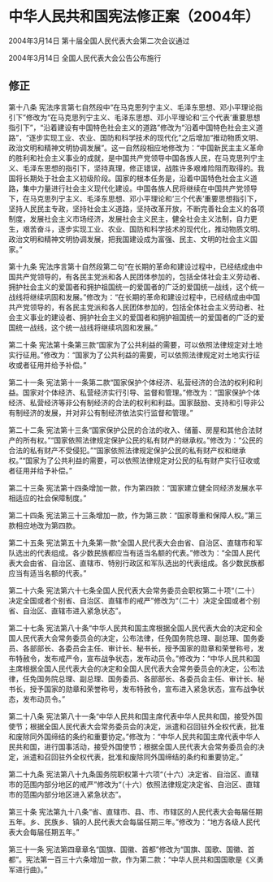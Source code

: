 # 中华人民共和国宪法修正案（2004年）

2004年3月14日 第十届全国人民代表大会第二次会议通过 

2004年3月14日 全国人民代表大会公告公布施行

<!-- INFO END -->

## 修正

第十八条 宪法序言第七自然段中“在马克思列宁主义、毛泽东思想、邓小平理论指引下”修改为“在马克思列宁主义、毛泽东思想、邓小平理论和‘三个代表’重要思想指引下”，“沿着建设有中国特色社会主义的道路”修改为“沿着中国特色社会主义道路”，“逐步实现工业、农业、国防和科学技术的现代化”之后增加“推动物质文明、政治文明和精神文明协调发展”。这一自然段相应地修改为：“中国新民主主义革命的胜利和社会主义事业的成就，是中国共产党领导中国各族人民，在马克思列宁主义、毛泽东思想的指引下，坚持真理，修正错误，战胜许多艰难险阻而取得的。我国将长期处于社会主义初级阶段。国家的根本任务是，沿着中国特色社会主义道路，集中力量进行社会主义现代化建设。中国各族人民将继续在中国共产党领导下，在马克思列宁主义、毛泽东思想、邓小平理论和‘三个代表’重要思想指引下，坚持人民民主专政，坚持社会主义道路，坚持改革开放，不断完善社会主义的各项制度，发展社会主义市场经济，发展社会主义民主，健全社会主义法制，自力更生，艰苦奋斗，逐步实现工业、农业、国防和科学技术的现代化，推动物质文明、政治文明和精神文明协调发展，把我国建设成为富强、民主、文明的社会主义国家。”

第十九条 宪法序言第十自然段第二句“在长期的革命和建设过程中，已经结成由中国共产党领导的，有各民主党派和各人民团体参加的，包括全体社会主义劳动者、拥护社会主义的爱国者和拥护祖国统一的爱国者的广泛的爱国统一战线，这个统一战线将继续巩固和发展。”修改为：“在长期的革命和建设过程中，已经结成由中国共产党领导的，有各民主党派和各人民团体参加的，包括全体社会主义劳动者、社会主义事业的建设者、拥护社会主义的爱国者和拥护祖国统一的爱国者的广泛的爱国统一战线，这个统一战线将继续巩固和发展。”

第二十条 宪法第十条第三款“国家为了公共利益的需要，可以依照法律规定对土地实行征用。”修改为：“国家为了公共利益的需要，可以依照法律规定对土地实行征收或者征用并给予补偿。”

第二十一条 宪法第十一条第二款“国家保护个体经济、私营经济的合法的权利和利益。国家对个体经济、私营经济实行引导、监督和管理。”修改为：“国家保护个体经济、私营经济等非公有制经济的合法的权利和利益。国家鼓励、支持和引导非公有制经济的发展，并对非公有制经济依法实行监督和管理。”

第二十二条 宪法第十三条“国家保护公民的合法的收入、储蓄、房屋和其他合法财产的所有权。”“国家依照法律规定保护公民的私有财产的继承权。”修改为：“公民的合法的私有财产不受侵犯。”“国家依照法律规定保护公民的私有财产权和继承权。”“国家为了公共利益的需要，可以依照法律规定对公民的私有财产实行征收或者征用并给予补偿。”

第二十三条 宪法第十四条增加一款，作为第四款：“国家建立健全同经济发展水平相适应的社会保障制度。”

第二十四条 宪法第三十三条增加一款，作为第三款：“国家尊重和保障人权。”第三款相应地改为第四款。

第二十五条 宪法第五十九条第一款“全国人民代表大会由省、自治区、直辖市和军队选出的代表组成。各少数民族都应当有适当名额的代表。”修改为：“全国人民代表大会由省、自治区、直辖市、特别行政区和军队选出的代表组成。各少数民族都应当有适当名额的代表。”

第二十六条 宪法第六十七条全国人民代表大会常务委员会职权第二十项“（二十）决定全国或者个别省、自治区、直辖市的戒严”修改为“（二十）决定全国或者个别省、自治区、直辖市进入紧急状态”。

第二十七条 宪法第八十条“中华人民共和国主席根据全国人民代表大会的决定和全国人民代表大会常务委员会的决定，公布法律，任免国务院总理、副总理、国务委员、各部部长、各委员会主任、审计长、秘书长，授予国家的勋章和荣誉称号，发布特赦令，发布戒严令，宣布战争状态，发布动员令。”修改为：“中华人民共和国主席根据全国人民代表大会的决定和全国人民代表大会常务委员会的决定，公布法律，任免国务院总理、副总理、国务委员、各部部长、各委员会主任、审计长、秘书长，授予国家的勋章和荣誉称号，发布特赦令，宣布进入紧急状态，宣布战争状态，发布动员令。”

第二十八条 宪法第八十一条“中华人民共和国主席代表中华人民共和国，接受外国使节；根据全国人民代表大会常务委员会的决定，派遣和召回驻外全权代表，批准和废除同外国缔结的条约和重要协定。”修改为：“中华人民共和国主席代表中华人民共和国，进行国事活动，接受外国使节；根据全国人民代表大会常务委员会的决定，派遣和召回驻外全权代表，批准和废除同外国缔结的条约和重要协定。”

第二十九条 宪法第八十九条国务院职权第十六项“（十六）决定省、自治区、直辖市的范围内部分地区的戒严”修改为“（十六）依照法律规定决定省、自治区、直辖市的范围内部分地区进入紧急状态”。

第三十条 宪法第九十八条“省、直辖市、县、市、市辖区的人民代表大会每届任期五年。乡、民族乡、镇的人民代表大会每届任期三年。”修改为：“地方各级人民代表大会每届任期五年。”

第三十一条 宪法第四章章名“国旗、国徽、首都”修改为“国旗、国歌、国徽、首都”。宪法第一百三十六条增加一款，作为第二款：“中华人民共和国国歌是《义勇军进行曲》。”
